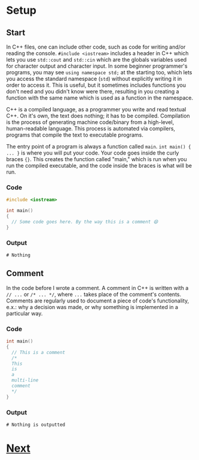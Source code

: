 # Setup

## Start

In C++ files, one can include other code, such as code for writing and/or reading the console. `#include <iostream>` includes a header in C++ which lets you use `std::cout` and `std::cin` which are the globals variables used for character output and character input. In some beginner programmer's programs, you may see `using namespace std;` at the starting too, which lets you access the standard namespace (`std`) without explicitly writing it in order to access it. This is useful, but it sometimes includes functions you don't need and you didn't know were there, resulting in you creating a function with the same name which is used as a function in the namespace.

C++ is a compiled language, as a programmer you write and read textual C++. On it's own, the text does nothing; it has to be compiled. Compilation is the process of generating machine code/binary from a high-level, human-readable language. This process is automated via compilers, programs that compile the text to executable programs.

The entry point of a program is always a function called `main`. `int main() { ... }` is where you will put your code. Your code goes inside the curly braces `{}`. This creates the function called "main," which is run when you run the compiled executable, and the code inside the braces is what will be run.

### Code

```cpp
#include <iostream>

int main()
{
  // Some code goes here. By the way this is a comment 😄
}
```

### Output

```shell
# Nothing
```

## Comment

In the code before I wrote a comment. A comment in C++ is written with a `// ...` or `/* ... */`, where `...` takes place of the comment's contents.
Comments are regularly used to document a piece of code's functionality, e.x.: why a decision was made, or why something is implemented in a particular way.

### Code

```cpp
int main()
{
  // This is a comment
  /*
  This
  is
  a
  multi-line
  comment
  */
}
```

### Output

```shell
# Nothing is outputted
```

# [Next](1.%20print.md)
